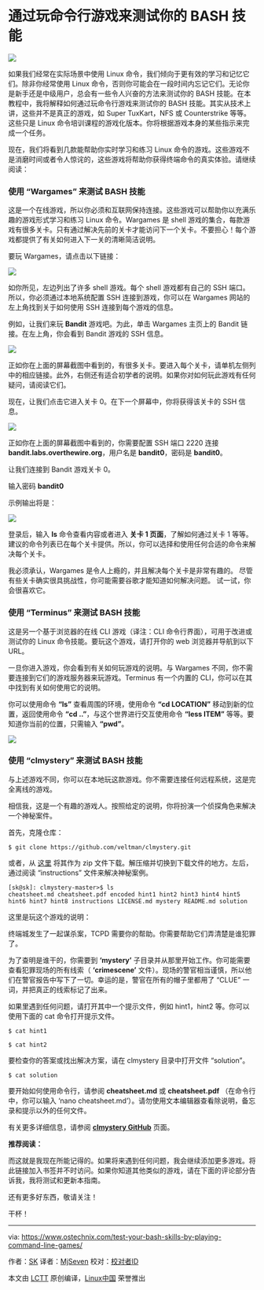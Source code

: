 通过玩命令行游戏来测试你的 BASH 技能
=====


![](https://www.ostechnix.com/wp-content/uploads/2018/03/Test-your-bash-skills-1-720x340.png)

如果我们经常在实际场景中使用 Linux 命令，我们倾向于更有效的学习和记忆它们。除非你经常使用 Linux 命令，否则你可能会在一段时间内忘记它们。无论你是新手还是中级用户，总会有一些令人兴奋的方法来测试你的 BASH 技能。在本教程中，我将解释如何通过玩命令行游戏来测试你的 BASH 技能。其实从技术上讲，这些并不是真正的游戏，如 Super TuxKart，NFS 或 Counterstrike 等等。这些只是 Linux 命令培训课程的游戏化版本。你将根据游戏本身的某些指示来完成一个任务。

现在，我们将看到几款能帮助你实时学习和练习 Linux 命令的游戏。这些游戏不是消磨时间或者令人惊诧的，这些游戏将帮助你获得终端命令的真实体验。请继续阅读：

### 使用 “Wargames” 来测试 BASH 技能

这是一个在线游戏，所以你必须和互联网保持连接。这些游戏可以帮助你以充满乐趣的游戏形式学习和练习 Linux 命令。Wargames 是 shell 游戏的集合，每款游戏有很多关卡。只有通过解决先前的关卡才能访问下一个关卡。不要担心！每个游戏都提供了有关如何进入下一关的清晰简洁说明。

要玩 Wargames，请点击以下链接：

![][2]

如你所见，左边列出了许多 shell 游戏。每个 shell 游戏都有自己的 SSH 端口。所以，你必须通过本地系统配置 SSH 连接到游戏，你可以在 Wargames 网站的左上角找到关于如何使用 SSH 连接到每个游戏的信息。

例如，让我们来玩  **Bandit** 游戏吧。为此，单击 Wargames 主页上的 Bandit 链接。在左上角，你会看到 Bandit 游戏的 SSH 信息。

![][3]

正如你在上面的屏幕截图中看到的，有很多关卡。要进入每个关卡，请单机左侧列中的相应链接。此外，右侧还有适合初学者的说明。如果你对如何玩此游戏有任何疑问，请阅读它们。

现在，让我们点击它进入关卡 0。在下一个屏幕中，你将获得该关卡的 SSH 信息。

![][4]

正如你在上面的屏幕截图中看到的，你需要配置 SSH 端口 2220 连接 **bandit.labs.overthewire.org**，用户名是 **bandit0**，密码是 **bandit0**。

让我们连接到 Bandit 游戏关卡 0。

输入密码 **bandit0**

示例输出将是：

![][5]

登录后，输入 **ls** 命令查看内容或者进入 **关卡 1 页面**，了解如何通过关卡 1 等等。建议的命令列表已在每个关卡提供。所以，你可以选择和使用任何合适的命令来解决每个关卡。

我必须承认，Wargames 是令人上瘾的，并且解决每个关卡是非常有趣的。 尽管有些关卡确实很具挑战性，你可能需要谷歌才能知道如何解决问题。 试一试，你会很喜欢它。

### 使用 “Terminus” 来测试 BASH 技能

这是另一个基于浏览器的在线 CLI 游戏（译注：CLI 命令行界面），可用于改进或测试你的 Linux 命令技能。要玩这个游戏，请打开你的 web 浏览器并导航到以下 URL。

一旦你进入游戏，你会看到有关如何玩游戏的说明。与 Wargames 不同，你不需要连接到它们的游戏服务器来玩游戏。Terminus 有一个内置的 CLI，你可以在其中找到有关如何使用它的说明。

你可以使用命令 **“ls”** 查看周围的环境，使用命令 **“cd LOCATION”** 移动到新的位置，返回使用命令 **“cd ..”**，与这个世界进行交互使用命令 **“less ITEM”** 等等。要知道你当前的位置，只需输入 **“pwd”**。

![][6]

### 使用 “clmystery” 来测试 BASH 技能

与上述游戏不同，你可以在本地玩这款游戏。你不需要连接任何远程系统，这是完全离线的游戏。

相信我，这是一个有趣的游戏人。按照给定的说明，你将扮演一个侦探角色来解决一个神秘案件。

首先，克隆仓库：
```
$ git clone https://github.com/veltman/clmystery.git

```

或者，从 [这里][7] 将其作为 zip 文件下载。解压缩并切换到下载文件的地方。左后，通过阅读 “instructions” 文件来解决神秘案例。
```
[sk@sk]: clmystery-master>$ ls
cheatsheet.md cheatsheet.pdf encoded hint1 hint2 hint3 hint4 hint5 hint6 hint7 hint8 instructions LICENSE.md mystery README.md solution

```

这里是玩这个游戏的说明：

终端城发生了一起谋杀案，TCPD 需要你的帮助。你需要帮助它们弄清楚是谁犯罪了。

为了查明是谁干的，你需要到 **‘mystery’** 子目录并从那里开始工作。你可能需要查看犯罪现场的所有线索（ **‘crimescene’** 文件）。现场的警官相当谨慎，所以他们在警官报告中写下了一切。幸运的是，警官在所有的帽子里都用了 “CLUE” 一词，并把真正的线索标记了出来。

如果里遇到任何问题，请打开其中一个提示文件，例如 hint1，hint2 等。你可以使用下面的 cat 命令打开提示文件。
```
$ cat hint1

$ cat hint2

```

要检查你的答案或找出解决方案，请在 clmystery 目录中打开文件 “solution”。
```
$ cat solution

```

要开始如何使用命令行，请参阅 **cheatsheet.md** 或 **cheatsheet.pdf** （在命令行中，你可以输入 ‘nano cheatsheet.md’）。请勿使用文本编辑器查看除说明，备忘录和提示以外的任何文件。

有关更多详细信息，请参阅  [**clmystery GitHub**][8] 页面。

**推荐阅读：**

而这就是我现在所能记得的。如果将来遇到任何问题，我会继续添加更多游戏。将此链接加入书签并不时访问。如果你知道其他类似的游戏，请在下面的评论部分告诉我，我将测试和更新本指南。

还有更多好东西，敬请关注！

干杯！

--------------------------------------------------------------------------------

via: https://www.ostechnix.com/test-your-bash-skills-by-playing-command-line-games/

作者：[SK][a]
译者：[MjSeven](https://github.com/MjSeven)
校对：[校对者ID](https://github.com/校对者ID)

本文由 [LCTT](https://github.com/LCTT/TranslateProject) 原创编译，[Linux中国](https://linux.cn/) 荣誉推出

[a]:https://www.ostechnix.com/author/sk/
[1]:data:image/gif;base64,R0lGODlhAQABAIAAAAAAAP///yH5BAEAAAAALAAAAAABAAEAAAIBRAA7
[2]:http://www.ostechnix.com/wp-content/uploads/2018/03/Wargames-1.png
[3]:http://www.ostechnix.com/wp-content/uploads/2018/03/Bandit-game.png
[4]:http://www.ostechnix.com/wp-content/uploads/2018/03/Bandit-level-0.png
[5]:http://www.ostechnix.com/wp-content/uploads/2018/03/Bandit-level-0-ssh-1.png
[6]:http://www.ostechnix.com/wp-content/uploads/2018/03/Terminus.png
[7]:https://github.com/veltman/clmystery/archive/master.zip
[8]:https://github.com/veltman/clmystery
